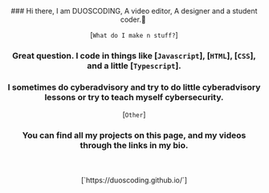 <center>
### Hi there, I am DUOSCODING, A video editor, A designer and a student coder.👋 <img src="https://komarev.com/ghpvc/?username=DUOSCODING" alt="" align="center" />

 [`What do I make n stuff?`]
 ### Great question. I code in things like [`Javascript`], [`HTML`], [`CSS`], and a little [`Typescript`].
 ### I sometimes do cyberadvisory and try to do little cyberadvisory lessons or try to teach myself cybersecurity.
 
 [`Other`]
 ### You can find all my projects on this page, and my videos through the links in my bio.
 <br>
<Br>
 [`https://duoscoding.github.io/`]
 </center>
